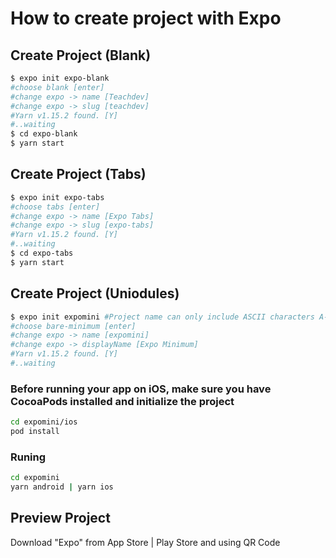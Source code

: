 # How to create project with Expo

## Create Project (Blank)

```bash
$ expo init expo-blank
#choose blank [enter]
#change expo -> name [Teachdev]
#change expo -> slug [teachdev]
#Yarn v1.15.2 found. [Y]
#..waiting
$ cd expo-blank
$ yarn start
```

## Create Project (Tabs)

```bash
$ expo init expo-tabs
#choose tabs [enter]
#change expo -> name [Expo Tabs]
#change expo -> slug [expo-tabs]
#Yarn v1.15.2 found. [Y]
#..waiting
$ cd expo-tabs
$ yarn start
```

## Create Project (Uniodules)

```bash
$ expo init expomini #Project name can only include ASCII characters A-Z, a-z and 0-9
#choose bare-minimum [enter]
#change expo -> name [expomini]
#change expo -> displayName [Expo Minimum]
#Yarn v1.15.2 found. [Y]
#..waiting
```

### Before running your app on iOS, make sure you have CocoaPods installed and initialize the project

```bash
cd expomini/ios
pod install
```

### Runing

```bash
cd expomini
yarn android | yarn ios
```

## Preview Project

Download "Expo" from App Store | Play Store and using QR Code
